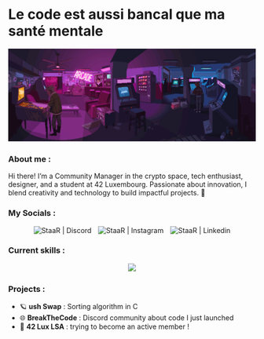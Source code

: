 # Le code est aussi bancal que ma santé mentale

![Banner](https://github.com/gabrielle-pch/gabrielle-pch/blob/main/0293592C-EEFF-4807-BB5E-F64408822750.gif)

<h3 align="left">About me :</h3>
<p align="left"> 
Hi there!
I’m a Community Manager in the crypto space, tech enthusiast, designer, and a student at 42 Luxembourg. Passionate about innovation, I blend creativity and technology to build impactful projects. 🚀
</p>

### My Socials : 

<p align="center">
  <a href="https://discord.gg/staar" target="_blank" style="text-decoration: none;">
    <img alt="StaaR | Discord" width="48px" src="https://skillicons.dev/icons?i=discord" />
  </a>
  <a href="https://instagram.com/gabrielle.pch" target="_blank" style="margin: 0 10px; text-decoration: none;">
    <img alt="StaaR | Instagram" width="48px" src="https://skillicons.dev/icons?i=instagram" />
  </a>
  <a href="https://www.linkedin.com/in/gabrielle-pochon-2bb0b0255/" target="_blank" style="text-decoration: none;">
    <img alt="StaaR | Linkedin" width="48px" src="https://skillicons.dev/icons?i=linkedin" />
  </a>
</p>

### Current skills :

<p align="center">
  <a href="https://skillicons.dev">
    <img src="https://skillicons.dev/icons?i=git,vscode,linux,c,vim,figma,ae,blender,ps" />
  </a>
</p>

<h3 align="left">Projects :</h3>
<ul align="left">
  <li>🪐 <strong>ush Swap</strong> : Sorting algorithm in C</li>
  <li>🌐 <strong>BreakTheCode</strong> : Discord community about code I just launched</li>
  <li>💭 <strong>42 Lux LSA</strong> : trying to become an active member !</li>
</ul>

[youtube]: https://www.youtube.com/@Shinystaar_
[instagram]: https://instagram.com/gabrielle.pch
[discord]: https://discord.com/invite/staar

